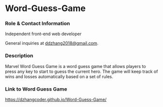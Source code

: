 # Word-Guess-Game

### Role & Contact Information 
Independent front-end web developer 

General inquiries at ddzhang2018@gmail.com.

### Description
Marvel Word Guess Game is a word guess game that allows players to press any key to start to guess the current hero. The game will keep track of wins and losses automatically based on a set of rules.

### Link to Word Guess Game 
https://dzhangcoder.github.io/Word-Guess-Game/
